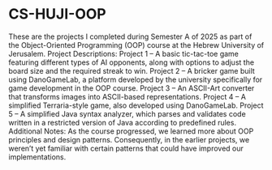 # CS-HUJI-OOP
These are the projects I completed during Semester A of 2025 as part of the Object-Oriented Programming (OOP) course at the Hebrew University of Jerusalem.
Project Descriptions:
Project 1 – A basic tic-tac-toe game featuring different types of AI opponents, along with options to adjust the board size and the required streak to win.
Project 2 – A bricker game built using DanoGameLab, a platform developed by the university specifically for game development in the OOP course.
Project 3 – An ASCII-Art converter that transforms images into ASCII-based representations.
Project 4 – A simplified Terraria-style game, also developed using DanoGameLab.
Project 5 – A simplified Java syntax analyzer, which parses and validates code written in a restricted version of Java according to predefined rules.
Additional Notes:
As the course progressed, we learned more about OOP principles and design patterns. Consequently, in the earlier projects, we weren’t yet familiar with certain patterns that could have improved our implementations.

